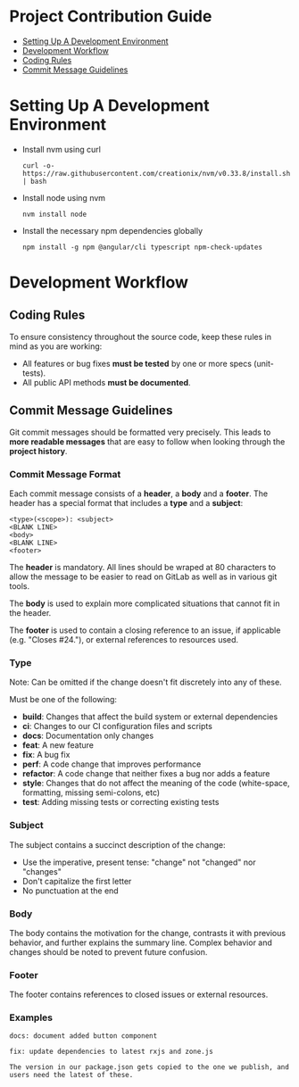# Project Contribution Guide

 - [Setting Up A Development Environment](#devenv)
 - [Development Workflow](#worflow)
 - [Coding Rules](#rules)
 - [Commit Message Guidelines](#commit)

# <a name="devenv"></a> Setting Up A Development Environment
* Install nvm using curl
    ```shell
    curl -o- https://raw.githubusercontent.com/creationix/nvm/v0.33.8/install.sh | bash
    ```

* Install node using nvm
     ```shell
    nvm install node
    ```
    
* Install the necessary npm dependencies globally
    ```shell
    npm install -g npm @angular/cli typescript npm-check-updates
    ```

# <a name="workflow"></a> Development Workflow

## <a name="rules"></a> Coding Rules
To ensure consistency throughout the source code, keep these rules in mind as you are working:

* All features or bug fixes **must be tested** by one or more specs (unit-tests).
* All public API methods **must be documented**.

## <a name="commit"></a> Commit Message Guidelines
Git commit messages should be formatted very precisely. This leads to **more
readable messages** that are easy to follow when looking through the **project history**.

### Commit Message Format
Each commit message consists of a **header**, a **body** and a **footer**. 
The header has a special format that includes a **type** and a **subject**:

```
<type>(<scope>): <subject>
<BLANK LINE>
<body>
<BLANK LINE>
<footer>
```

The **header** is mandatory. All lines should be wraped at 80 characters to allow
the message to be easier to read on GitLab as well as in various git tools.

The **body** is used to explain more complicated situations that cannot fit in the header.

The **footer** is used to contain a closing reference to an issue, if applicable (e.g. "Closes #24."),
or external references to resources used.

### Type
Note: Can be omitted if the change doesn't fit discretely into any of these.

Must be one of the following:

* **build**: Changes that affect the build system or external dependencies
* **ci**: Changes to our CI configuration files and scripts
* **docs**: Documentation only changes
* **feat**: A new feature
* **fix**: A bug fix
* **perf**: A code change that improves performance
* **refactor**: A code change that neither fixes a bug nor adds a feature
* **style**: Changes that do not affect the meaning of the code (white-space, formatting, missing semi-colons, etc)
* **test**: Adding missing tests or correcting existing tests

### Subject
The subject contains a succinct description of the change:

* Use the imperative, present tense: "change" not "changed" nor "changes"
* Don't capitalize the first letter
* No punctuation at the end

### Body
The body contains the motivation for the change, contrasts it with previous behavior,
and further explains the summary line. Complex behavior and changes should be noted
to prevent future confusion.

### Footer
The footer contains references to closed issues or external resources.

### Examples
```
docs: document added button component
```
```
fix: update dependencies to latest rxjs and zone.js

The version in our package.json gets copied to the one we publish, and users need the latest of these.
```
